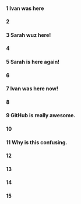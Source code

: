 #### 1 Ivan was here
#### 2
#### 3 Sarah wuz here!
#### 4
#### 5 Sarah is here again!
#### 6
#### 7 Ivan was here now!
#### 8
#### 9 GitHub is really awesome.
#### 10
#### 11 Why is this confusing.
#### 12
#### 13
#### 14
#### 15